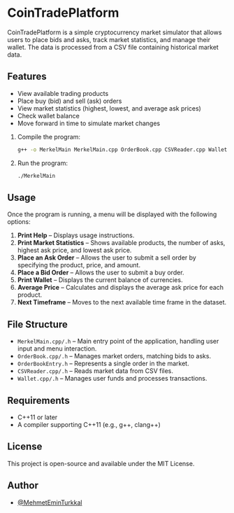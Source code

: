 # CoinTradePlatform


CoinTradePlatform is a simple cryptocurrency market simulator that allows users to place bids and asks, track market statistics, and manage their wallet. The data is processed from a CSV file containing historical market data.

## Features
- View available trading products
- Place buy (bid) and sell (ask) orders
- View market statistics (highest, lowest, and average ask prices)
- Check wallet balance
- Move forward in time to simulate market changes


1. Compile the program:
   ```sh
   g++ -o MerkelMain MerkelMain.cpp OrderBook.cpp CSVReader.cpp Wallet.cpp -std=c++11
   ```
2. Run the program:
   ```sh
   ./MerkelMain
   ```

## Usage
Once the program is running, a menu will be displayed with the following options:

1. **Print Help** – Displays usage instructions.
2. **Print Market Statistics** – Shows available products, the number of asks, highest ask price, and lowest ask price.
3. **Place an Ask Order** – Allows the user to submit a sell order by specifying the product, price, and amount.
4. **Place a Bid Order** – Allows the user to submit a buy order.
5. **Print Wallet** – Displays the current balance of currencies.
6. **Average Price** – Calculates and displays the average ask price for each product.
7. **Next Timeframe** – Moves to the next available time frame in the dataset.

## File Structure
- `MerkelMain.cpp/.h` – Main entry point of the application, handling user input and menu interaction.
- `OrderBook.cpp/.h` – Manages market orders, matching bids to asks.
- `OrderBookEntry.h` – Represents a single order in the market.
- `CSVReader.cpp/.h` – Reads market data from CSV files.
- `Wallet.cpp/.h` – Manages user funds and processes transactions.

## Requirements
- C++11 or later
- A compiler supporting C++11 (e.g., g++, clang++)

## License
This project is open-source and available under the MIT License.

## Author
- [@MehmetEminTurkkal](https://github.com/TRKKL)

